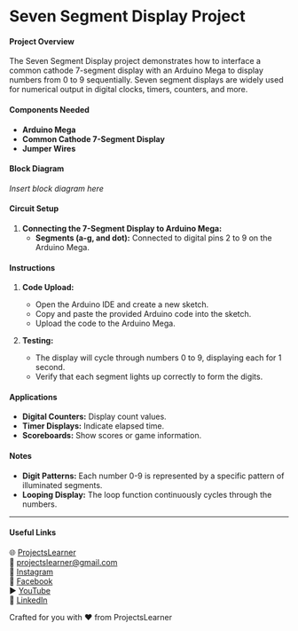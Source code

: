 # Seven Segment Display Project

#### Project Overview
The Seven Segment Display project demonstrates how to interface a common cathode 7-segment display with an Arduino Mega to display numbers from 0 to 9 sequentially. Seven segment displays are widely used for numerical output in digital clocks, timers, counters, and more.

#### Components Needed
- **Arduino Mega**
- **Common Cathode 7-Segment Display**
- **Jumper Wires**

#### Block Diagram
*Insert block diagram here*

#### Circuit Setup
1. **Connecting the 7-Segment Display to Arduino Mega:**
   - **Segments (a-g, and dot):** Connected to digital pins 2 to 9 on the Arduino Mega.

#### Instructions
1. **Code Upload:**
   - Open the Arduino IDE and create a new sketch.
   - Copy and paste the provided Arduino code into the sketch.
   - Upload the code to the Arduino Mega.

2. **Testing:**
   - The display will cycle through numbers 0 to 9, displaying each for 1 second.
   - Verify that each segment lights up correctly to form the digits.

#### Applications
- **Digital Counters:** Display count values.
- **Timer Displays:** Indicate elapsed time.
- **Scoreboards:** Show scores or game information.

#### Notes
- **Digit Patterns:** Each number 0-9 is represented by a specific pattern of illuminated segments.
- **Looping Display:** The loop function continuously cycles through the numbers.

---

#### Useful Links
🌐 [ProjectsLearner](https://projectslearner.com/learn/arduino-mega-seven-segment-display)  
📧 [projectslearner@gmail.com](mailto:projectslearner@gmail.com)  
📸 [Instagram](https://www.instagram.com/projectslearner/)  
📘 [Facebook](https://www.facebook.com/projectslearner)  
▶️ [YouTube](https://www.youtube.com/@ProjectsLearner)  
📘 [LinkedIn](https://www.linkedin.com/in/projectslearner)

Crafted for you with ❤️ from ProjectsLearner